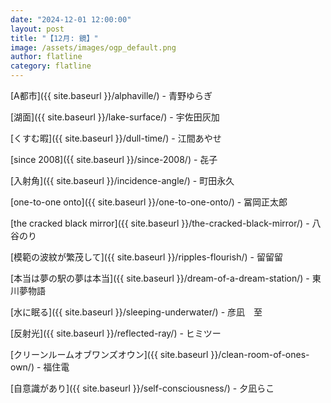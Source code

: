 ```yaml
---
date: "2024-12-01 12:00:00"
layout: post
title: "【12月: 鏡】"
image: /assets/images/ogp_default.png
author: flatline
category: flatline
---
```


[A都市]({{ site.baseurl }}/alphaville/) - 青野ゆらぎ

[湖面]({{ site.baseurl }}/lake-surface/) - 宇佐田灰加

[くすむ暇]({{ site.baseurl }}/dull-time/) - 江間あやせ

[since 2008]({{ site.baseurl }}/since-2008/) - 㐂子

[入射角]({{ site.baseurl }}/incidence-angle/) - 町田永久

[one-to-one onto]({{ site.baseurl }}/one-to-one-onto/) - 冨岡正太郎

[the cracked black mirror]({{ site.baseurl }}/the-cracked-black-mirror/) - 八谷のり

[模範の波紋が繁茂して]({{ site.baseurl }}/ripples-flourish/) - 留留留

[本当は夢の駅の夢は本当]({{ site.baseurl }}/dream-of-a-dream-station/) - 東川夢物語

[水に眠る]({{ site.baseurl }}/sleeping-underwater/) - 彦凪　至

[反射光]({{ site.baseurl }}/reflected-ray/) - ヒミツー

[クリーンルームオブワンズオウン]({{ site.baseurl }}/clean-room-of-ones-own/) - 福住電

[自意識があり]({{ site.baseurl }}/self-consciousness/) - 夕凪らこ

